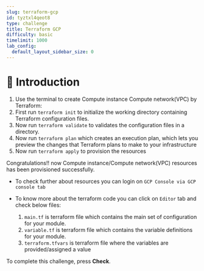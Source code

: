 ```yaml
---
slug: terraform-gcp
id: tyztxl4qeot8
type: challenge
title: Terraform GCP
difficulty: basic
timelimit: 1000
lab_config:
  default_layout_sidebar_size: 0
---
```

👋 Introduction
===============

1. Use the terminal to create Compute instance Compute network(VPC)  by Terraform:
2. First run ```terraform init``` to initialize the working directory containing Terraform configuration files.
4. Now run ```terraform validate```  to validates the configuration files in a directory.
5. Now run ```terraform plan```  which creates an execution plan, which lets you preview the changes that Terraform plans to make to your infrastructure
6. Now run ```terraform apply``` to provision the resources

 Congratulations!! now Compute instance/Compute network(VPC) resources has been provisioned successfully.

- To check further about resources you can login on `GCP Console via GCP console tab`

- To know more about the terraform code you can click on `Editor` tab and check below files:

	1.  `main.tf` is terraform file which contains the main set of configuration for your module.
  2. `variable.tf` is terraform file which contains the variable definitions for your module.
  3.  `terraform.tfvars` is terraform file where the variables are provided/assigned a value


To complete this challenge, press **Check**.
